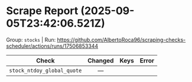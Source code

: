 # Scrape Report (2025-09-05T23:42:06.521Z)

Group: `stocks`  |  Run: https://github.com/AlbertoRoca96/scraping-checks-scheduler/actions/runs/17506853344

| Check | Changed | Keys | Error |
|---|:---:|:--|:--|
| `stock_ntdoy_global_quote` | — |  |  |
